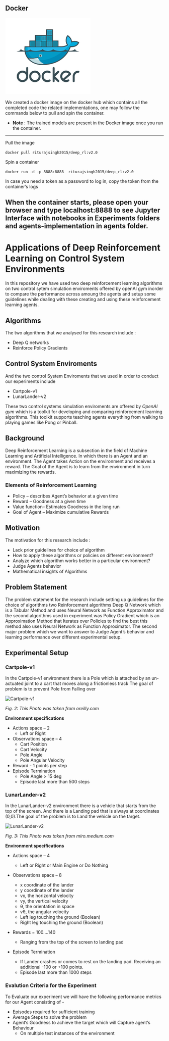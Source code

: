
## Docker 

![Docker_Logo](https://raw.githubusercontent.com/docker-library/docs/c350af05d3fac7b5c3f6327ac82fe4d990d8729c/docker/logo.png)

We created a docker image on the docker hub which contains all the completed code the related implementations, one may follow the commands below to pull and spin the container.

* **Note** : The trained models are present in the Docker image once you run the container.
---------------
Pull the image  
```
docker pull riturajsingh2015/deep_rl:v2.0
```
Spin a container


```
docker run −d −p 8888:8888  riturajsingh2015/deep_rl:v2.0
```
In case you need a token as a password to log in, copy the token from the container’s logs

When the container starts, please open your browser and type localhost:8888 to see Jupyter Interface with notebooks in Experiments folders and agents-implementation in agents folder.
---------------

# Applications of Deep Reinforcement Learning on Control System Environments
In this repository we have used two deep reinforcement learning algorithms on two 
control sytem simulation enviroments offered by openAI gym inorder to compare the performance across amoung the agents and setup some guidelines while dealing with these creating and using these reinforcement learning agents.

## Algorithms
The two algorithms that we analysed for this research include :
* Deep Q networks 
* Reinforce Policy Gradients

## Control System Enviroments
And the two control System Enviroments that we used in order to conduct our experiments include 
* Cartpole-v1
* LunarLander-v2

These two control systems simulation enviroments are offered by _OpenAI gym_ which is a toolkit for developing and comparing reinforcement learning algorithms. This toolkit supports teaching agents everything from walking to playing games like Pong or Pinball.

## Background

Deep Reinforcement Learning is a subsection in the field of Machine Learning and Artificial Intelligence.
In which there is an Agent and an environment. The Agent takes Action on the environment and receives a reward. The Goal of the Agent is to learn from the environment in turn maximizing the rewards.

### Elements of Reinforcement Learning

* Policy – describes Agent’s behavior at a given time
* Reward – Goodness at a given time
* Value function– Estimates Goodness in the long run
* Goal of Agent – Maximize cumulative Rewards 

## Motivation
The motivation for this research include : 
* Lack prior guidelines for choice of algorithm
* How to apply these algorithms or policies on different environment?
* Analyze which algorithm works better in a particular environment?
* Judge Agents behavior
* Mathematical insights of Algorithms

## Problem Statement

The problem statement for the research include
setting up guidelines for the choice of algorithms
two Reinforcement algorithms Deep Q Network which is a Tabular Method and uses Neural Network as Function Approximator
and the second algorithms used in experiment was Policy Gradient which is an Approximation Method
that Iterates over Policies to find the best
this method also uses Neural Network as Function Approximator. The second major problem which we want to answer to Judge Agent’s behavior and learning performance over different experimental setup.

## Experimental Setup
### Cartpole-v1

In the Cartpole-v1 environment there is a Pole which is attached by an un-actuated joint to a cart
that moves along a frictionless track
The goal of problem is to prevent Pole from Falling over 

![Cartpole-v1](https://www.oreilly.com/library/view/hands-on-q-learning-with/9781789345803/assets/9170409d-15f1-453b-816a-6f601a89fcf2.png)

*Fig. 2: This Photo was taken from oreilly.com*


**Environment specifications**
* Actions space – 2 
    * Left or Right
* Observations space – 4
    * Cart Position
    * Cart Velocity
    * Pole Angle
    * Pole Angular Velocity
* Reward - 1 points per step
* Episode Termination
    * Pole Angle > 15 deg
    * Episode last more than 500 steps

### LunarLander-v2
In the LunarLander-v2 environment there is a vehicle that starts from the top of the screen.
And there is a Landing pad that is always at coordinates (0,0).The goal of the problem is to  Land the vehicle on the target.

![LunarLander-v2](https://miro.medium.com/max/1346/1*i7lxpgt2K3Q8lgEPJu3_xA.png)

*Fig. 3: This Photo was taken from miro.medium.com*

**Environment specifications**
* Actions space – 4 
    * Left or Right or Main Engine or Do Nothing
* Observations space – 8
    * x coordinate of the lander
    * y coordinate of the lander
    * vx, the horizontal velocity
    * vy, the vertical velocity
    * θ, the orientation in space
    * vθ, the angular velocity
    * Left leg touching the ground (Boolean)
    * Right leg touching the ground (Boolean)

* Rewards = 100....140 
    * Ranging from the top of the  screen to landing pad
* Episode Termination
    * If Lander crashes or comes to rest on the landing pad. Receiving an additional -100 or +100 points.
    * Episode last more than 1000 steps

### Evalution Criteria for the Experiment
To Evaluate our experiment we will have the following performance metrics for our Agent consisting of - 
* Episodes required for sufficient training
* Average Steps to solve the problem
* Agent‘s Goodness to achieve the target which will Capture agent‘s Behaviour 
    * On multiple test instances of the environment




